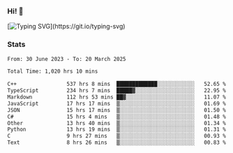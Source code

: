 ### Hi!  👋

[![Typing SVG](https://readme-typing-svg.herokuapp.com?font=Fira+Code&pause=1000&width=435&lines=Hello!+I'm+Texiwustion.)](https://git.io/typing-svg)

### Stats

<!--START_SECTION:waka-->

```txt
From: 30 June 2023 - To: 20 March 2025

Total Time: 1,020 hrs 10 mins

C++                537 hrs 8 mins  █████████████░░░░░░░░░░░░   52.65 %
TypeScript         234 hrs 7 mins  █████▓░░░░░░░░░░░░░░░░░░░   22.95 %
Markdown           112 hrs 53 mins ██▓░░░░░░░░░░░░░░░░░░░░░░   11.07 %
JavaScript         17 hrs 17 mins  ▒░░░░░░░░░░░░░░░░░░░░░░░░   01.69 %
JSON               15 hrs 17 mins  ▒░░░░░░░░░░░░░░░░░░░░░░░░   01.50 %
C#                 15 hrs 4 mins   ▒░░░░░░░░░░░░░░░░░░░░░░░░   01.48 %
Other              13 hrs 40 mins  ▒░░░░░░░░░░░░░░░░░░░░░░░░   01.34 %
Python             13 hrs 19 mins  ▒░░░░░░░░░░░░░░░░░░░░░░░░   01.31 %
C                  9 hrs 27 mins   ▒░░░░░░░░░░░░░░░░░░░░░░░░   00.93 %
Text               8 hrs 26 mins   ▒░░░░░░░░░░░░░░░░░░░░░░░░   00.83 %
```

<!--END_SECTION:waka-->
